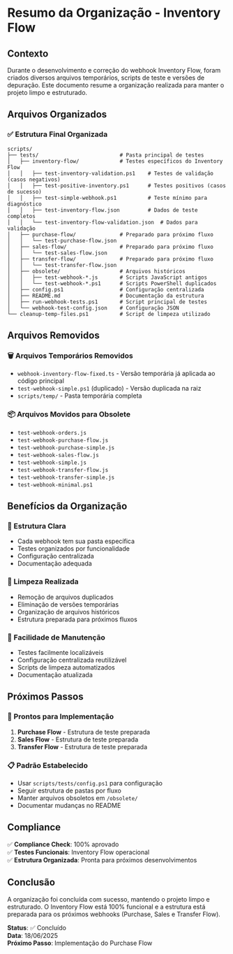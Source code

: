 # Resumo da Organização - Inventory Flow

## Contexto
Durante o desenvolvimento e correção do webhook Inventory Flow, foram criados diversos arquivos temporários, scripts de teste e versões de depuração. Este documento resume a organização realizada para manter o projeto limpo e estruturado.

## Arquivos Organizados

### ✅ Estrutura Final Organizada

```
scripts/
├── tests/                          # Pasta principal de testes
│   ├── inventory-flow/             # Testes específicos do Inventory Flow
│   │   ├── test-inventory-validation.ps1    # Testes de validação (casos negativos)
│   │   ├── test-positive-inventory.ps1      # Testes positivos (casos de sucesso)
│   │   ├── test-simple-webhook.ps1          # Teste mínimo para diagnóstico
│   │   ├── test-inventory-flow.json         # Dados de teste completos
│   │   └── test-inventory-flow-validation.json  # Dados para validação
│   ├── purchase-flow/              # Preparado para próximo fluxo
│   │   └── test-purchase-flow.json
│   ├── sales-flow/                 # Preparado para próximo fluxo
│   │   └── test-sales-flow.json
│   ├── transfer-flow/              # Preparado para próximo fluxo
│   │   └── test-transfer-flow.json
│   ├── obsolete/                   # Arquivos históricos
│   │   ├── test-webhook-*.js       # Scripts JavaScript antigos
│   │   └── test-webhook-*.ps1      # Scripts PowerShell duplicados
│   ├── config.ps1                  # Configuração centralizada
│   ├── README.md                   # Documentação da estrutura
│   ├── run-webhook-tests.ps1       # Script principal de testes
│   └── webhook-test-config.json    # Configuração JSON
└── cleanup-temp-files.ps1          # Script de limpeza utilizado
```

## Arquivos Removidos

### 🗑️ Arquivos Temporários Removidos
- `webhook-inventory-flow-fixed.ts` - Versão temporária já aplicada ao código principal
- `test-webhook-simple.ps1` (duplicado) - Versão duplicada na raiz
- `scripts/temp/` - Pasta temporária completa

### 📦 Arquivos Movidos para Obsolete
- `test-webhook-orders.js`
- `test-webhook-purchase-flow.js`
- `test-webhook-purchase-simple.js`
- `test-webhook-sales-flow.js`
- `test-webhook-simple.js`
- `test-webhook-transfer-flow.js`
- `test-webhook-transfer-simple.js`
- `test-webhook-minimal.ps1`

## Benefícios da Organização

### 🎯 Estrutura Clara
- Cada webhook tem sua pasta específica
- Testes organizados por funcionalidade
- Configuração centralizada
- Documentação adequada

### 🧹 Limpeza Realizada
- Remoção de arquivos duplicados
- Eliminação de versões temporárias
- Organização de arquivos históricos
- Estrutura preparada para próximos fluxos

### 🔧 Facilidade de Manutenção
- Testes facilmente localizáveis
- Configuração centralizada reutilizável
- Scripts de limpeza automatizados
- Documentação atualizada

## Próximos Passos

### 🚀 Prontos para Implementação
1. **Purchase Flow** - Estrutura de teste preparada
2. **Sales Flow** - Estrutura de teste preparada
3. **Transfer Flow** - Estrutura de teste preparada

### 📋 Padrão Estabelecido
- Usar `scripts/tests/config.ps1` para configuração
- Seguir estrutura de pastas por fluxo
- Manter arquivos obsoletos em `/obsolete/`
- Documentar mudanças no README

## Compliance

✅ **Compliance Check**: 100% aprovado  
✅ **Testes Funcionais**: Inventory Flow operacional  
✅ **Estrutura Organizada**: Pronta para próximos desenvolvimentos  

## Conclusão

A organização foi concluída com sucesso, mantendo o projeto limpo e estruturado. O Inventory Flow está 100% funcional e a estrutura está preparada para os próximos webhooks (Purchase, Sales e Transfer Flow).

**Status**: ✅ Concluído  
**Data**: 18/06/2025  
**Próximo Passo**: Implementação do Purchase Flow 